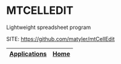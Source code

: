 # MTCELLEDIT
 
 Lightweight spreadsheet program
 
 SITE: https://github.com/matyler/mtCellEdit

 | [Applications](https://portable-linux-apps.github.io/apps.html) | [Home](https://portable-linux-apps.github.io)
 | --- | --- |
